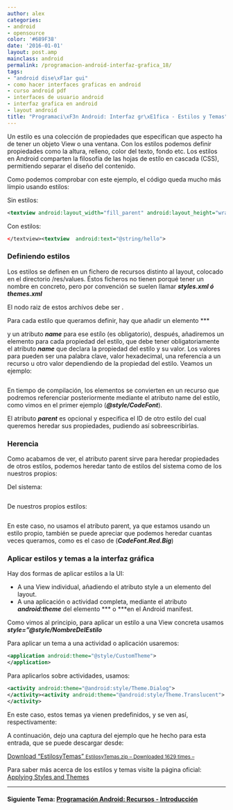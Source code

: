 ```yaml
---
author: alex
categories:
- android
- opensource
color: '#689F38'
date: '2016-01-01'
layout: post.amp
mainclass: android
permalink: /programacion-android-interfaz-grafica_18/
tags:
- "android dise\xF1ar gui"
- como hacer interfaces graficas en android
- curso android pdf
- interfaces de usuario android
- interfaz grafica en android
- layout android
title: "Programaci\xF3n Android: Interfaz gr\xE1fica - Estilos y Temas"
---
```


Un estilo es una colección de propiedades que especifican que aspecto ha de tener un objeto View o una ventana. Con los estilos podemos definir propiedades como la altura, relleno, color del texto, fondo etc. Los estilos en Android comparten la filosofía de las hojas de estílo en cascada (CSS), permitiendo separar el diseño del contenido.

Como podemos comprobar con este ejemplo, el código queda mucho más límpio usando estilos:


<!--more--><!--ad-->

Sin estilos:

```xml
<textview android:layout_width="fill_parent" android:layout_height="wrap_content" android:textcolor="#00FF00" android:typeface="monospace" android:text="@string/hello">

```

Con estilos:

```xml
</textview><textview  android:text="@string/hello">

```

### Definiendo estilos

Los estilos se definen en un fichero de recursos distinto al layout, colocado en el directorio /res/values. Éstos ficheros no tienen porqué tener un nombre en concreto, pero por convención se suelen llamar ***styles.xml ó themes.xml***

El nodo raiz de estos archívos debe ser ***<resources></resources>***.

Para cada estilo que queramos definir, hay que añadir un elemento ***


 y un atributo ***name*** para ese estílo (es obligatorio), después, añadiremos un elemento ***<item></item>*** para cada propiedad del estilo, que debe tener obligatoriamente el atributo ***name*** que declara la propiedad del estilo y su valor. Los valores para ***<item></item>*** pueden ser una palabra clave, valor hexadecimal, una referencia a un recurso u otro valor dependiendo de la propiedad del estilo. Veamos un ejemplo:

```xml

```

En tiempo de compilación, los elementos se convierten en un recurso que podremos referenciar posteriormente mediante el atributo name del estilo, como vimos en el primer ejemplo (***@style/CodeFont***).

El atributo ***parent*** es opcional y especifica el ID de otro estilo del cual queremos heredar sus propiedades, pudiendo así sobreescribirlas.

### Herencia

Como acabamos de ver, el atributo parent sirve para heredar propiedades de otros estilos, podemos heredar tanto de estilos del sistema como de los nuestros propios:

Del sistema:

```xml

```

De nuestros propios estilos:

```xml

```

En este caso, no usamos el atributo parent, ya que estamos usando un estilo propio, también se puede apreciar que podemos heredar cuantas veces queramos, como es el caso de (***CodeFont.Red.Big***)

### Aplicar estilos y temas a la interfaz gráfica

Hay dos formas de aplicar estilos a la UI:

  * A una View individual, añadiendo el atributo style a un elemento del layout.
  * A una aplicación o actividad completa, mediante el atributo ***android:theme*** del elemento ***<activity> o <application></application></activity>***en el Android manifest.

Como vimos al principio, para aplicar un estilo a una View concreta usamos ***style=&#8221;@style/NombreDelEstilo***

Para aplicar un tema a una actividad o aplicación usaremos:

```xml
<application android:theme="@style/CustomTheme">
</application>
```

Para aplicarlos sobre actividades, usamos:

```xml
<activity android:theme="@android:style/Theme.Dialog">
</activity><activity android:theme="@android:style/Theme.Translucent">
</activity>
```

En este caso, estos temas ya vienen predefinidos, y se ven así, respectivamente:

<div class="separator" >
<a href="https://3.bp.blogspot.com/-xNsjnNc-zek/TiR5wvxSZhI/AAAAAAAAAsE/O3AMPDV-dU8/s1600/dialog.png"  ><amp-img on="tap:lightbox1" role="button" tabindex="0" layout="responsive"  height="400" width="240" src="https://3.bp.blogspot.com/-xNsjnNc-zek/TiR5wvxSZhI/AAAAAAAAAsE/O3AMPDV-dU8/s400/dialog.png" /></a>
</div>
<div class="separator" >
<a href="https://3.bp.blogspot.com/-_EEUkaXoSd0/TiR50goq7tI/AAAAAAAAAsM/yNHm5WdG6b0/s1600/translucid.png"  ><amp-img on="tap:lightbox1" role="button" tabindex="0" layout="responsive"  height="400" width="240" src="https://3.bp.blogspot.com/-_EEUkaXoSd0/TiR50goq7tI/AAAAAAAAAsM/yNHm5WdG6b0/s400/translucid.png" /></a>
</div>

A continuación, dejo una captura del ejemplo que he hecho para esta entrada, que se puede descargar desde:

<a class="aligncenter download-button" href="https://elbauldelprogramador.com/" rel="nofollow"> Download &ldquo;EstilosyTemas&rdquo; <small>EstilosyTemas.zip &ndash; Downloaded 1629 times &ndash; </small> </a>
<div class="separator" >
<a href="https://3.bp.blogspot.com/-3lk1C3aehjI/TiR8Xj6GwGI/AAAAAAAAAsU/ZlAzXKyo-A0/s1600/device-2011-07-18-203800.png"  ><amp-img on="tap:lightbox1" role="button" tabindex="0" layout="responsive"  height="400" width="240" src="https://3.bp.blogspot.com/-3lk1C3aehjI/TiR8Xj6GwGI/AAAAAAAAAsU/ZlAzXKyo-A0/s400/device-2011-07-18-203800.png" /></a>
</div>

Para saber más acerca de los estilos y temas visite la página oficial: [Applying Styles and Themes][1]

* * *

#### Siguiente Tema: [Programación Android: Recursos - Introducción][2]

 [1]: http://developer.android.com/guide/topics/ui/themes.html
 [2]: https://elbauldelprogramador.com/programacion-android-recursos/



</textview>